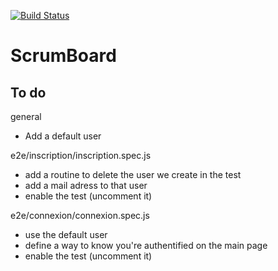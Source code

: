 [![Build Status](https://travis-ci.org/jordane51/ScrumBoard.svg)](https://travis-ci.org/jordane51/ScrumBoard)
# ScrumBoard

## To do

general
  * Add a default user

e2e/inscription/inscription.spec.js
  * add a routine to delete the user we create in the test
  * add a mail adress to that user
  * enable the test (uncomment it)

e2e/connexion/connexion.spec.js
  * use the default user
  * define a way to know you're authentified on the main page
  * enable the test (uncomment it)